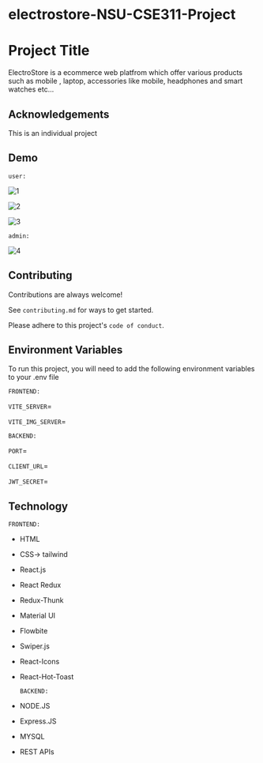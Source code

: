 # electrostore-NSU-CSE311-Project


# Project Title

ElectroStore is a ecommerce web platfrom which offer various products such as mobile , laptop, accessories like mobile, headphones and smart watches  etc...




## Acknowledgements

This is an individual project


## Demo
    user:
![1](https://github.com/cRED-f/electrostore-NSU-CSE311-Project/assets/127311493/0535d7c4-de71-44b0-a142-1c959c8df562)

![2](https://github.com/cRED-f/electrostore-NSU-CSE311-Project/assets/127311493/5f2213ba-0d03-4376-b758-b3f49eff514a)

![3](https://github.com/cRED-f/electrostore-NSU-CSE311-Project/assets/127311493/9bf8a42b-7b7a-438c-8282-a4390300a5cf)

    admin:
![4](https://github.com/cRED-f/electrostore-NSU-CSE311-Project/assets/127311493/3a6aa5b6-ed34-4ae5-b03c-4c52fe20e95f)


## Contributing

Contributions are always welcome!

See `contributing.md` for ways to get started.

Please adhere to this project's `code of conduct`.


## Environment Variables

To run this project, you will need to add the following environment variables to your .env file

    FRONTEND:
`VITE_SERVER`=

`VITE_IMG_SERVER`=


    BACKEND:

`PORT`=

`CLIENT_URL`=

`JWT_SECRET`=

## Technology
    FRONTEND:

- HTML
- CSS-> tailwind
- React.js 
- React Redux
- Redux-Thunk
- Material UI
- Flowbite
- Swiper.js
- React-Icons
- React-Hot-Toast

      BACKEND:
- NODE.JS
- Express.JS
- MYSQL
- REST APIs

